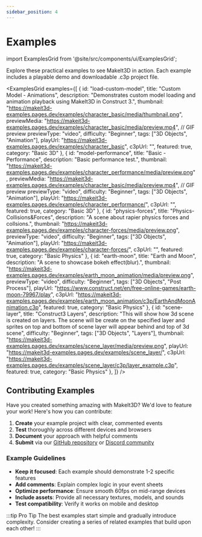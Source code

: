 ```yaml
---
sidebar_position: 4
---
```


# Examples

import ExamplesGrid from '@site/src/components/ui/ExamplesGrid';

Explore these practical examples to see MakeIt3D in action. Each example includes a playable demo and downloadable .c3p project file.

<ExamplesGrid examples={[
  {
    id: "load-custom-model",
    title: "Custom Model - Animations",
    description: "Demonstrates custom model loading and animation playback using MakeIt3D in Construct 3.",
    thumbnail: "https://makeit3d-examples.pages.dev/examples/character_basic/media/thumbnail.png",
    previewMedia: "https://makeit3d-examples.pages.dev/examples/character_basic/media/preview.mp4", // GIF preview
    previewType: "video",
    difficulty: "Beginner",
    tags: ["3D Objects", "Animation"],
    playUrl: "https://makeit3d-examples.pages.dev/examples/character_basic",
    c3pUrl: "",
    featured: true,
    category: "Basic 3D"
  },
  {
    id: "model-performance",
    title: "Basic - Performance",
    description: "Basic performance test.",
    thumbnail: "https://makeit3d-examples.pages.dev/examples/character_performance/media/preview.png",
    previewMedia: "https://makeit3d-examples.pages.dev/examples/character_basic/media/preview.mp4", // GIF preview
    previewType: "video",
    difficulty: "Beginner",
    tags: ["3D Objects", "Animation"],
    playUrl: "https://makeit3d-examples.pages.dev/examples/character_performance/",
    c3pUrl: "",
    featured: true,
    category: "Basic 3D"
  },
  {
    id: "physics-forces",
    title: "Physics-Collisions&Forces",
    description: "A scene about rapier physics forces and collsions.",
    thumbnail: "https://makeit3d-examples.pages.dev/examples/character-forces/media/preview.png",
    previewType: "video",
    difficulty: "Beginner",
    tags: ["3D Objects", "Animation"],
    playUrl: "https://makeit3d-examples.pages.dev/examples/character-forces/",
    c3pUrl: "",
    featured: true,
    category: "Basic Physics"
  },
  {
    id: "earth-moon",
    title: "Earth and Moon",
    description: "A scene to showcase bokeh effect(blur).",
    thumbnail: "https://makeit3d-examples.pages.dev/examples/earth_moon_animation/media/preview.png",
    previewType: "video",
    difficulty: "Beginner",
    tags: ["3D Objects", "Post Process"],
    playUrl: "https://www.construct.net/en/free-online-games/earth-moon-79967/play",
    c3pUrl: "https://makeit3d-examples.pages.dev/examples/earth_moon_animation/c3p/EarthAndMoonAnimation.c3p",
    featured: true,
    category: "Basic Physics"
  },
  {
    id: "scene-layer",
    title: "Construct3 Layers",
    description: "This will show how 3d scene is created on layers. The scene will be create on the specified layer and sprites on top and bottom of scene layer will appear behind and top of 3d scene",
    difficulty: "Beginner",
    tags: ["3D Objects", "Layers"],
    thumbnail: "https://makeit3d-examples.pages.dev/examples/scene_layer/media/preview.png",
    playUrl: "https://makeit3d-examples.pages.dev/examples/scene_layer/",
    c3pUrl: "https://makeit3d-examples.pages.dev/examples/scene_layer/c3p/layer_example.c3p",
    featured: true,
    category: "Basic Physics"
  },
]} />
<!-- {
    id: "lighting-demo",
    title: "Dynamic Lighting",
    description: "Explore different lighting techniques including point lights, directional lights, and shadows.",
    thumbnail: "/img/logo.png",
    previewMedia: "/img/examples/lighting-demo.mp4", // Video preview
    previewType: "video",
    difficulty: "Intermediate",
    tags: ["Lighting", "Shadows", "Materials"],
    playUrl: "https://example.com/play/lighting-demo",
    c3pUrl: "https://example.com/download/lighting-demo.c3p",
    category: "Lighting"
  },
  {
    id: "character-controller",
    title: "3D Character Controller",
    description: "A third-person character controller with camera follow, collision detection, and smooth movement.",
    thumbnail: "/img/examples/character-controller.jpg",
    previewMedia: "/img/examples/character-controller.gif",
    previewType: "gif",
    difficulty: "Advanced",
    tags: ["Character Control", "Camera", "Physics"],
    playUrl: "https://example.com/play/character-controller",
    c3pUrl: "https://example.com/download/character-controller.c3p",
    featured: true,
    category: "Gameplay"
  },
  {
    id: "particle-effects",
    title: "Particle System",
    description: "Create stunning visual effects with 3D particle systems for fire, smoke, and magical effects.",
    thumbnail: "/img/examples/particle-effects.jpg",
    previewMedia: "/img/examples/particle-effects.mp4",
    previewType: "video",
    difficulty: "Intermediate",
    tags: ["Particles", "Effects", "Animation"],
    playUrl: "https://example.com/play/particle-effects",
    c3pUrl: "https://example.com/download/particle-effects.c3p",
    category: "Effects"
  },
  {
    id: "model-loading",
    title: "3D Model Loading",
    description: "Learn how to import and display external 3D models in various formats (GLTF, OBJ, FBX).",
    thumbnail: "/img/examples/model-loading.jpg",
    // No preview media - will just show static thumbnail
    difficulty: "Intermediate",
    tags: ["Models", "Import", "GLTF"],
    playUrl: "https://example.com/play/model-loading",
    c3pUrl: "https://example.com/download/model-loading.c3p",
    category: "Models"
  },
  {
    id: "vr-scene",
    title: "VR Environment",
    description: "An immersive VR scene demonstrating spatial audio, hand tracking, and interactive objects.",
    thumbnail: "/img/examples/vr-scene.jpg",
    previewMedia: "/img/examples/vr-scene.gif",
    previewType: "gif",
    difficulty: "Advanced",
    tags: ["VR", "WebXR", "Interaction"],
    playUrl: "https://example.com/play/vr-scene",
    c3pUrl: "https://example.com/download/vr-scene.c3p",
    category: "VR/AR"
  } -->
## Contributing Examples

Have you created something amazing with MakeIt3D? We'd love to feature your work! Here's how you can contribute:

1. **Create** your example project with clear, commented events
2. **Test** thoroughly across different devices and browsers  
3. **Document** your approach with helpful comments
4. **Submit** via our [GitHub repository](https://github.com/your-repo) or [Discord community](https://discord.gg/BPmX5mgkkv)

### Example Guidelines

- **Keep it focused**: Each example should demonstrate 1-2 specific features
- **Add comments**: Explain complex logic in your event sheets
- **Optimize performance**: Ensure smooth 60fps on mid-range devices
- **Include assets**: Provide all necessary textures, models, and sounds
- **Test compatibility**: Verify it works on mobile and desktop

:::tip Pro Tip
The best examples start simple and gradually introduce complexity. Consider creating a series of related examples that build upon each other!
:::